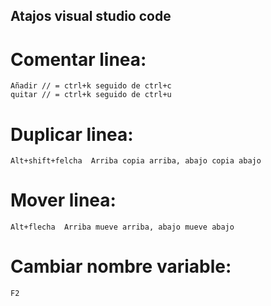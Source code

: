 ## Atajos visual studio code

# Comentar linea:
    Añadir // = ctrl+k seguido de ctrl+c
    quitar // = ctrl+k seguido de ctrl+u

# Duplicar linea:
    Alt+shift+felcha  Arriba copia arriba, abajo copia abajo

# Mover linea:
    Alt+flecha  Arriba mueve arriba, abajo mueve abajo

# Cambiar nombre variable:
    F2

